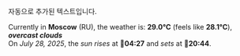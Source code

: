 
자동으로 추가된 텍스트입니다.

<!--START_SECTION:weather:moscow-->
Currently in **Moscow** (RU), the weather is: **29.0°C** (feels like **28.1°C**), ***overcast clouds***<br/>
On *July 28, 2025*, the *sun rises* at 🌅**04:27** and *sets* at 🌇**20:44**.
<!--END_SECTION:weather-->
